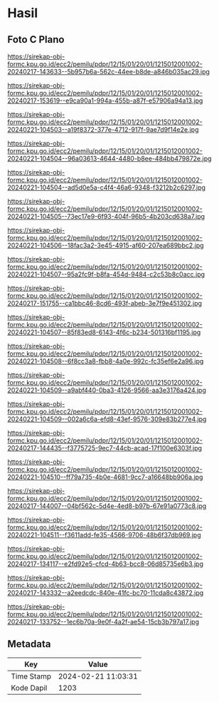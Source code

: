 # Hasil

## Foto C Plano

https://sirekap-obj-formc.kpu.go.id/ecc2/pemilu/pdpr/12/15/01/20/01/1215012001002-20240217-143633--5b957b6a-562c-44ee-b8de-a846b035ac29.jpg

https://sirekap-obj-formc.kpu.go.id/ecc2/pemilu/pdpr/12/15/01/20/01/1215012001002-20240217-153619--e9ca90a1-994a-455b-a87f-e57906a94a13.jpg

https://sirekap-obj-formc.kpu.go.id/ecc2/pemilu/pdpr/12/15/01/20/01/1215012001002-20240221-104503--a19f8372-377e-4712-917f-9ae7d9f14e2e.jpg

https://sirekap-obj-formc.kpu.go.id/ecc2/pemilu/pdpr/12/15/01/20/01/1215012001002-20240221-104504--96a03613-4644-4480-b8ee-484bb479872e.jpg

https://sirekap-obj-formc.kpu.go.id/ecc2/pemilu/pdpr/12/15/01/20/01/1215012001002-20240221-104504--ad5d0e5a-c4f4-46a6-9348-f3212b2c6297.jpg

https://sirekap-obj-formc.kpu.go.id/ecc2/pemilu/pdpr/12/15/01/20/01/1215012001002-20240221-104505--73ec17e9-6f93-404f-96b5-4b203cd638a7.jpg

https://sirekap-obj-formc.kpu.go.id/ecc2/pemilu/pdpr/12/15/01/20/01/1215012001002-20240221-104506--18fac3a2-3e45-4915-af60-207ea689bbc2.jpg

https://sirekap-obj-formc.kpu.go.id/ecc2/pemilu/pdpr/12/15/01/20/01/1215012001002-20240221-104507--95a2fc9f-b8fa-454d-9484-c2c53b8c0acc.jpg

https://sirekap-obj-formc.kpu.go.id/ecc2/pemilu/pdpr/12/15/01/20/01/1215012001002-20240217-151755--ca1bbc46-8cd6-493f-abeb-3e7f9e451302.jpg

https://sirekap-obj-formc.kpu.go.id/ecc2/pemilu/pdpr/12/15/01/20/01/1215012001002-20240221-104507--85f83ed8-6143-4f6c-b234-501316bf1195.jpg

https://sirekap-obj-formc.kpu.go.id/ecc2/pemilu/pdpr/12/15/01/20/01/1215012001002-20240221-104508--6f8cc3a8-fbb8-4a0e-992c-fc35ef6e2a96.jpg

https://sirekap-obj-formc.kpu.go.id/ecc2/pemilu/pdpr/12/15/01/20/01/1215012001002-20240221-104509--a9abf440-0ba3-4126-9566-aa3e3176a424.jpg

https://sirekap-obj-formc.kpu.go.id/ecc2/pemilu/pdpr/12/15/01/20/01/1215012001002-20240221-104509--002a6c6a-efd8-43ef-9576-309e83b277e4.jpg

https://sirekap-obj-formc.kpu.go.id/ecc2/pemilu/pdpr/12/15/01/20/01/1215012001002-20240217-144435--f3775725-9ec7-44cb-acad-17f100e6303f.jpg

https://sirekap-obj-formc.kpu.go.id/ecc2/pemilu/pdpr/12/15/01/20/01/1215012001002-20240221-104510--ff79a735-4b0e-4681-9cc7-a16648bb906a.jpg

https://sirekap-obj-formc.kpu.go.id/ecc2/pemilu/pdpr/12/15/01/20/01/1215012001002-20240217-144007--04bf562c-5d4e-4ed8-b97b-67e91a0773c8.jpg

https://sirekap-obj-formc.kpu.go.id/ecc2/pemilu/pdpr/12/15/01/20/01/1215012001002-20240221-104511--f3611add-fe35-4566-9706-48b6f37db969.jpg

https://sirekap-obj-formc.kpu.go.id/ecc2/pemilu/pdpr/12/15/01/20/01/1215012001002-20240217-134117--e2fd92e5-cfcd-4b63-bcc8-06d85735e6b3.jpg

https://sirekap-obj-formc.kpu.go.id/ecc2/pemilu/pdpr/12/15/01/20/01/1215012001002-20240217-143332--a2eedcdc-840e-41fc-bc70-11cda8c43872.jpg

https://sirekap-obj-formc.kpu.go.id/ecc2/pemilu/pdpr/12/15/01/20/01/1215012001002-20240217-133752--1ec6b70a-9e0f-4a2f-ae54-15cb3b797a17.jpg


## Metadata

| Key        | Value               |
| ---------- | ------------------- |
| Time Stamp | 2024-02-21 11:03:31 |
| Kode Dapil | 1203                |



